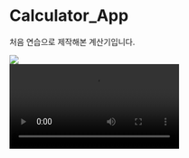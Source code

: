 # Calculator_App

처음 연습으로 제작해본 계산기입니다.

<img src = "https://raw.githubusercontent.com/jyoung111/Calculator_App/master/image/mycal.JPG"></img>
<br>
<video src="blob/master/video/test.mp4" controls="controls"></video>

